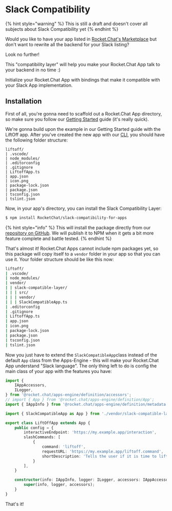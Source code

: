 # Slack Compatibility

{% hint style="warning" %}
This is still a draft and doesn't cover all subjects about Slack Compatibility yet
{% endhint %}

Would you like to have your app listed in [Rocket.Chat's Marketplace](https://rocket.chat/marketplace) but don't want to rewrite all the backend for your Slack listing?

Look no further!

This "compatibility layer" will help you make your Rocket.Chat App talk to your backend in no time :\)

Initialize your Rocket.Chat App with bindings that make it compatible with your Slack App implementation.

## Installation

First of all, you're gonna need to scaffold out a Rocket.Chat App directory, so make sure you follow our [Getting Started](getting-started/) guide \(it's really quick\).

We're gonna build upon the example in our Getting Started guide with the LiftOff app. After you've created the new app with our [CLI](https://github.com/RocketChat/Rocket.Chat.Apps-cli), you should have the following folder structure:

```text
liftoff/
| .vscode/
| node_modules/
| .editorconfig
| .gitignore
| LiftoffApp.ts
| app.json
| icon.png
| package-lock.json
| package.json
| tsconfig.json
| tslint.json
```

Now, in your app's directory, you can install the Slack Compatibility Layer:

```bash
$ npm install RocketChat/slack-compatibility-for-apps
```

{% hint style="info" %}
This will install the package directly from our [repository on GitHub](https://github.com/RocketChat/slack-compatibility-for-apps). We will publish it to NPM when it gets a bit more feature complete and battle tested.
{% endhint %}

That's almost it! Rocket.Chat Apps cannot include npm packages yet, so this package will copy itself to a `vendor` folder in your app so that you can use it. Your folder structure should be like this now:

```bash
liftoff/
| .vscode/
| node_modules/
| vendor/
| | slack-compatible-layer/
| | | src/
| | | vendor/
| | | SlackCompatibleApp.ts
| .editorconfig
| .gitignore
| LiftoffApp.ts
| app.json
| icon.png
| package-lock.json
| package.json
| tsconfig.json
| tslint.json
```

Now you just have to extend the `SlackCompatibleApp`class instead of the default `App` class from the Apps-Engine - this will make your Rocket.Chat App understand "Slack language". The only thing left to do is config the main class of your app with the features you have:

```typescript
import {
    IAppAccessors,
    ILogger,
} from '@rocket.chat/apps-engine/definition/accessors';
// import { App } from '@rocket.chat/apps-engine/definition/App';
import { IAppInfo } from '@rocket.chat/apps-engine/definition/metadata';

import { SlackCompatibleApp as App } from './vendor/slack-compatible-layer/SlackCompatibleApp';

export class LiftOffApp extends App {
    public config = {
        interactiveEndpoint: 'https://my.example.app/interaction',
        slashCommands: [
            {
                command: 'liftoff',
                requestURL: 'https://my.example.app/liftoff.command',
                shortDescription: 'Tells the user if it is time to liftoff'
            }
        ],
    }

    constructor(info: IAppInfo, logger: ILogger, accessors: IAppAccessors) {
        super(info, logger, accessors);
    }
}
```

That's it!

